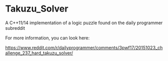 # Takuzu_Solver
A C++11/14 implementation of a logic puzzle found on the daily programmer subreddit

For more information, you can look here:

https://www.reddit.com/r/dailyprogrammer/comments/3pwf17/20151023_challenge_237_hard_takuzu_solver/
